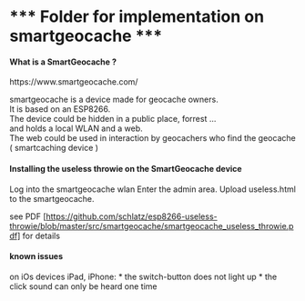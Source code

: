 <h1>*** Folder for implementation on smartgeocache ***</h1>
<h4>What is a SmartGeocache ? </h4>
https://www.smartgeocache.com/  

smartgeocache is a device made for geocache owners.   
It is based on an ESP8266.  
The device could be hidden in a public place, forrest ...   
and holds a local WLAN and a web.   
The web could be used in interaction by geocachers who find the geocache ( smartcaching device )

<h4>Installing the useless throwie on the SmartGeocache device</h4>
Log into the smartgeocache wlan
Enter the admin area.  
Upload useless.html to the smartgeocache.    

see PDF [https://github.com/schlatz/esp8266-useless-throwie/blob/master/src/smartgeocache/smartgeocache_useless_throwie.pdf] for details

<h4>known issues</h4>
on iOs devices iPad, iPhone:
* the switch-button does not light up
* the click sound can only be heard one time







